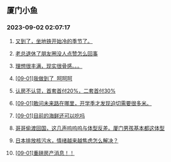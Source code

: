 ## 厦门小鱼 
### 2023-09-02 02:07:17

1. [又到了，坐地铁开始冷的季节了。](http://bbs.xmfish.com/read-htm-tid-18064141.html)

2. [老总退休了朋友圈没人点赞怎么回事](http://bbs.xmfish.com/read-htm-tid-18064212.html)

3. [理想很丰满，现实很骨感。。。](http://bbs.xmfish.com/read-htm-tid-18064189.html)

4. [[09-01]我做到了  呵呵呵](http://bbs.xmfish.com/read-htm-tid-18064134.html)

5. [认房不认贷，首套首付20%，二套首付30%](http://bbs.xmfish.com/read-htm-tid-18064336.html)

6. [[09-01]敢问未来路在哪里，开学季才发现迫切需要很多米。](http://bbs.xmfish.com/read-htm-tid-18064339.html)

7. [[09-01]目前的海鲜还可以吃吗](http://bbs.xmfish.com/read-htm-tid-18064144.html)

8. [哥哥偷渡回国，这几声呜呜呜与体型反差。厦门男孩基本都这体型](http://bbs.xmfish.com/read-htm-tid-18064154.html)

9. [日本排放核污水，情绪越来越焦虑怎么解决？](http://bbs.xmfish.com/read-htm-tid-18064307.html)

10. [[09-01]重磅房产消息！！](http://bbs.xmfish.com/read-htm-tid-18064168.html)

